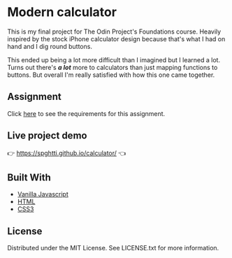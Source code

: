 # Modern calculator
This is my final project for The Odin Project's Foundations course. Heavily inspired by the stock iPhone calculator design because that's what I had on hand and I dig round buttons.

This ended up being a lot more difficult than I imagined but I learned a lot. Turns out there's **_a lot_** more to calculators than just mapping functions to buttons. But overall I'm really satisfied with how this one came together. 

## Assignment

Click [here](https://www.theodinproject.com/paths/foundations/courses/foundations/lessons/calculator) to see the requirements for this assignment.

## Live project demo

:point_right: https://spghtti.github.io/calculator/ :point_left:

## Built With

- [Vanilla Javascript](https://developer.mozilla.org/en-US/docs/Web/JavaScript)
- [HTML](https://developer.mozilla.org/en-US/docs/Web/HTML)
- [CSS3](https://developer.mozilla.org/en-US/docs/Web/CSS)

## License

Distributed under the MIT License. See LICENSE.txt for more information.